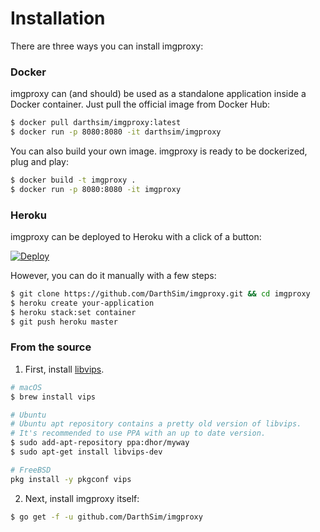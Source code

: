 # Installation

There are three ways you can install imgproxy:

### Docker

imgproxy can (and should) be used as a standalone application inside a Docker container. Just pull the official image from Docker Hub:

```bash
$ docker pull darthsim/imgproxy:latest
$ docker run -p 8080:8080 -it darthsim/imgproxy
```

You can also build your own image. imgproxy is ready to be dockerized, plug and play:

```bash
$ docker build -t imgproxy .
$ docker run -p 8080:8080 -it imgproxy
```

### Heroku

imgproxy can be deployed to Heroku with a click of a button:

[![Deploy](https://www.herokucdn.com/deploy/button.svg)](https://heroku.com/deploy?template=https://github.com/DarthSim/imgproxy)

However, you can do it manually with a few steps:

```bash
$ git clone https://github.com/DarthSim/imgproxy.git && cd imgproxy
$ heroku create your-application
$ heroku stack:set container
$ git push heroku master
```

### From the source

1. First, install [libvips](https://github.com/libvips/libvips).

  ```bash
  # macOS
  $ brew install vips

  # Ubuntu
  # Ubuntu apt repository contains a pretty old version of libvips.
  # It's recommended to use PPA with an up to date version.
  $ sudo add-apt-repository ppa:dhor/myway
  $ sudo apt-get install libvips-dev
  
  # FreeBSD
  pkg install -y pkgconf vips
  ```

2. Next, install imgproxy itself:

  ```bash
  $ go get -f -u github.com/DarthSim/imgproxy
  ```
